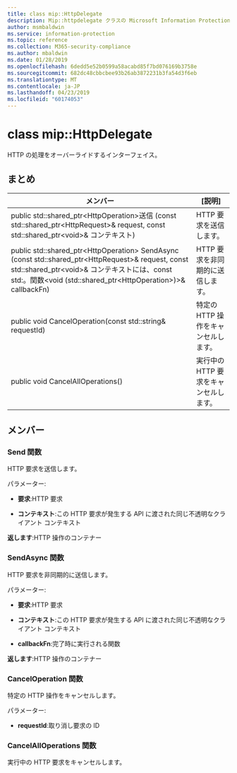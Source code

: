 ```yaml
---
title: class mip::HttpDelegate
description: Mip::httpdelegate クラスの Microsoft Information Protection (MIP) SDK について説明します。
author: msmbaldwin
ms.service: information-protection
ms.topic: reference
ms.collection: M365-security-compliance
ms.author: mbaldwin
ms.date: 01/28/2019
ms.openlocfilehash: 6dedd5e52b0599a58acabd85f7bd076169b3758e
ms.sourcegitcommit: 682dc48cbbcbee93b26ab3872231b3fa54d3f6eb
ms.translationtype: MT
ms.contentlocale: ja-JP
ms.lasthandoff: 04/23/2019
ms.locfileid: "60174053"
---
```

# <a name="class-miphttpdelegate"></a>class mip::HttpDelegate 
HTTP の処理をオーバーライドするインターフェイス。
  
## <a name="summary"></a>まとめ
 メンバー                        | [説明]                                
--------------------------------|---------------------------------------------
public std::shared_ptr\<HttpOperation\>送信 (const std::shared_ptr\<HttpRequest\>& request, const std::shared_ptr\<void\>& コンテキスト)  |  HTTP 要求を送信します。
public std::shared_ptr\<HttpOperation\> SendAsync (const std::shared_ptr\<HttpRequest\>& request, const std::shared_ptr\<void\>& コンテキストには、const std:。関数\<void (std::shared_ptr\<HttpOperation\>)\>& callbackFn)  |  HTTP 要求を非同期的に送信します。
public void CancelOperation(const std::string& requestId)  |  特定の HTTP 操作をキャンセルします。
public void CancelAllOperations()  |  実行中の HTTP 要求をキャンセルします。
  
## <a name="members"></a>メンバー
  
### <a name="send-function"></a>Send 関数
HTTP 要求を送信します。

パラメーター:  
* **要求**:HTTP 要求 


* **コンテキスト**:この HTTP 要求が発生する API に渡された同じ不透明なクライアント コンテキスト



  
**返します**:HTTP 操作のコンテナー
  
### <a name="sendasync-function"></a>SendAsync 関数
HTTP 要求を非同期的に送信します。

パラメーター:  
* **要求**:HTTP 要求 


* **コンテキスト**:この HTTP 要求が発生する API に渡された同じ不透明なクライアント コンテキスト 


* **callbackFn**:完了時に実行される関数



  
**返します**:HTTP 操作のコンテナー
  
### <a name="canceloperation-function"></a>CancelOperation 関数
特定の HTTP 操作をキャンセルします。

パラメーター:  
* **requestId**:取り消し要求の ID


  
### <a name="cancelalloperations-function"></a>CancelAllOperations 関数
実行中の HTTP 要求をキャンセルします。